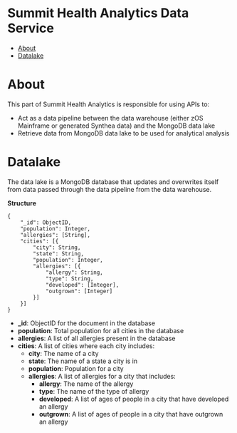 # Summit Health Analytics Data Service

* [About](#about)
* [Datalake](#datalake)

# About

This part of Summit Health Analytics is responsible for using APIs to:
* Act as a data pipeline between the data warehouse (either zOS Mainframe or generated Synthea data) and the MongoDB data lake 
* Retrieve data from MongoDB data lake to be used for analytical analysis

# Datalake

The data lake is a MongoDB database that updates and overwrites itself from data passed through the data pipeline from the data warehouse. 

__Structure__

```
{
    "_id": ObjectID,
    "population": Integer,
    "allergies": [String],
    "cities": [{
        "city": String,
        "state": String,
        "population": Integer,
        "allergies": [{
            "allergy": String,
            "type": String,
            "developed": [Integer],
            "outgrown": [Integer]
        }]
    }] 
}
```

* **_id**: ObjectID for the document in the database
* **population**: Total population for all cities in the database
* **allergies**: A list of all allergies present in the database
* **cities**: A list of cities where each city includes:
    * **city**: The name of a city
    * **state**: The name of a state a city is in
    * **population**: Population for a city
    * **allergies**: A list of allergies for a city that includes:
        * **allergy**: The name of the allergy
        * **type**: The name of the type of allergy
        * **developed**: A list of ages of people in a city that have developed an allergy
        * **outgrown**: A list of ages of people in a city that have outgrown an allergy

